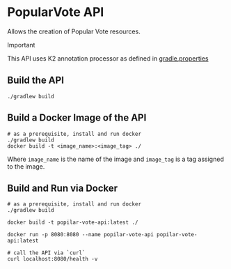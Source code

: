 # PopularVote API

Allows the creation of Popular Vote resources.

> [!IMPORTANT]  
> This API uses K2 annotation processor as defined in [gradle.properties](gradle.properties)

## Build the API
```shell
./gradlew build
```

## Build a Docker Image of the API
```shell
# as a prerequisite, install and run docker
./gradlew build
docker build -t <image_name>:<image_tag> ./
```

Where `image_name` is the name of the image and `image_tag` is a tag assigned to the image.


## Build and Run via Docker
```shell
# as a prerequisite, install and run docker
./gradlew build

docker build -t popilar-vote-api:latest ./

docker run -p 8080:8080 --name popilar-vote-api popilar-vote-api:latest

# call the API via `curl`
curl localhost:8080/health -v
```
